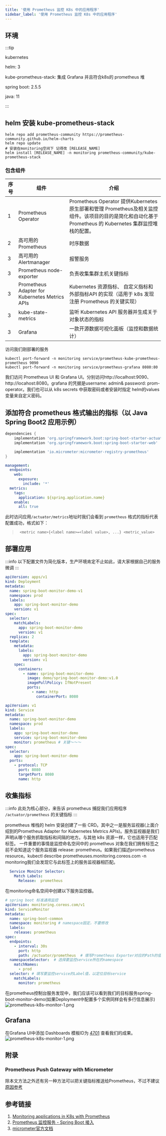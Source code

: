 ```yaml
---
title: '使用 Prometheus 监控 K8s 中的应用程序'
sidebar_label: '使用 Prometheus 监控 K8s 中的应用程序'
---
```

## 环境

:::tip

kubernetes

helm: 3

kube-prometheus-stack: 集成 Grafana 并且符合k8s的 prometheus 堆

spring boot: 2.5.5

java: 11

:::

## helm 安装 kube-prometheus-stack

```shell
helm repo add prometheus-community https://prometheus-community.github.io/helm-charts
helm repo update
# 安装在monitoring空间下 记得改 [RELEASE_NAME]
helm install [RELEASE_NAME] -n monitoring prometheus-community/kube-prometheus-stack
```

### 包含组件
| 序号   | 组件  | 介绍  |
|  ----  | ----  | ----  |
|   1    | Prometheus Operator |    Prometheus Operator 提供Kubernetes原生部署和管理 Prometheus及相关监控组件。该项目的目的是简化和自动化基于 Prometheus 的 Kubernetes 集群监控堆栈的配置。   |
|   2    | 高可用的 Prometheus |    时序数据   |
|   3    | 高可用的 Alertmanager |    报警服务   |
|   3    | Prometheus node-exporter |  负责收集集群主机关键指标     |
|   3    | Prometheus Adapter for Kubernetes Metrics APIs |    Kubernetes 资源指标、 自定义指标和 外部指标API 的实现（适用于 k8s 发现注册 Prometheus 的关键实现）   |
|   3    | kube-state-metrics |    监听 Kubernetes API 服务器并生成关于对象状态的指标   |
|   3    | Grafana |    一款开源数据可视化面板（监控和数据统计）   |

访问我们刚部署的服务

```shell
kubectl port-forward -n monitoring service/prometheus-kube-prometheus-prometheus 9090
kubectl port-forward -n monitoring service/prometheus-grafana 8080:80
```

我们访问 Prometheus UI 和 Grafana UI。分别访问http://localhost:9090、http://locahost:8080。grafana 的凭据是username: admin& password: prom-operator。我们也可以从 k8s secrets 中获取密码或者安装时指定 helm的values变量来自定义密码。

## 添加符合 prometheus 格式输出的指标（以 Java Spring Boot2 应用示例）

```groovy title="build.gradle"
dependencies {
	implementation 'org.springframework.boot:spring-boot-starter-actuator'
	implementation 'org.springframework.boot:spring-boot-starter-web'

	implementation 'io.micrometer:micrometer-registry-prometheus'
}
```

```yaml title="application.yml"
management:
  endpoints:
    web:
      exposure:
        include: '*'
  metrics:
    tags:
      application: ${spring.application.name}
    enable:
      all: true
```

此时访问应用`/actuator/metrics`地址时我们会看到 `prometheus` 格式的指标代表配置成功，格式如下：

>  ` <metric name>{<label name>=<label value>, ...} <metric_value>` 

## 部署应用

:::info
以下配置文件为简化版本，生产环境肯定不止如此，请大家根据自己的服务微调
:::

```yaml title="deployment.yaml"
apiVersion: apps/v1
kind: Deployment
metadata:
  name: spring-boot-monitor-demo-v1
  namespace: prod
  labels:
    app: spring-boot-monitor-demo
    version: v1
spec:
  selector:
    matchLabels:
      app: spring-boot-monitor-demo
      version: v1
  replicas: 2
  template:
    metadata:
      labels:
        app: spring-boot-monitor-demo
        version: v1
    spec:
      containers:
        - name: spring-boot-monitor-demo
          image: demo/spring-boot-monitor-demo:v1.0
          imagePullPolicy: IfNotPresent
          ports:
            - name: http
              containerPort: 8080
```

```yaml title="service.yaml"
apiVersion: v1
kind: Service
metadata:
  name: spring-boot-monitor-demo
  namespace: prod
  labels:
    app: spring-boot-monitor-demo
    service: spring-boot-monitor-demo
    monitor: prometheus # 关键～～～
spec:
  selector:
    app: spring-boot-monitor-demo
  ports:
    - protocol: TCP
      port: 8080
      targetPort: 8080
      name: http 
```

## 收集指标

:::info
此处为核心部分，来告诉 prometheus 捕捉我们应用程序 `/actuator/prometheus` 的关键指标
:::

prometheus 堆栈的 helm 安装创建了一些 CRD。其中之一是服务监视器(上面介绍到的Prometheus Adapter for Kubernetes Metrics APIs)。服务监视器是我们声明从哪个服务抓取指标和间隔的地方。与其他 k8s 资源一样，它也适用于匹配标签。
一件重要的事情是监控命名空间中的 prometheus 对象在我们拥有标签之前不会知道这个服务监视器 release: prometheus。如果我们描述prometheus resource。kubectl describe prometheuses.monitoring.coreos.com -n monitoring我们会发现它与此标签上的服务监视器相匹配。

```yaml
  Service Monitor Selector:
    Match Labels:
      Release:  prometheus
```

在monitoring命名空间中创建以下服务监控器。
```yaml
# spring boot 标准通用监控
apiVersion: monitoring.coreos.com/v1
kind: ServiceMonitor
metadata:
  name: spring-boot-common
  namespace: monitoring # namespace固定，不要修改
  labels:
    release: prometheus
spec:
  endpoints:
    - interval: 30s
      port: http
      path: /actuator/prometheus  # 填写Prometheus Exporter对应的Path的值，不填默认/metrics
  namespaceSelector:  # 选择要监控service所在的namespace
    matchNames:
      - prod
  selector: # 填写要监控service的Label值，以定位目标service
    matchLabels:
      monitor: prometheus
```
在prometheus控制台服务发现中，我们应该可以看到我们的目标服务spring-boot-monitor-demo(如果Deployment中配置多个实例同样会有多行信息展示)
![prometheus-k8s-monitor-1.png](../assets/kubernetes/prometheus-k8s-monitor-1.png)

## Grafana

在Grafana UI中添加 Dashboards 模板ID为 [4701](https://grafana.com/grafana/dashboards/4701) 查看我们的成果。
![prometheus-k8s-monitor-1.png](../assets/kubernetes/prometheus-k8s-monitor-2.png)

## 附录

### Prometheus Push Gateway with Micrometer
除本文方法之外还有另一种方法可以把关键指标推送给Prometheus，不过不建议 [原因参考](https://prometheus.io/docs/practices/pushing/#should-i-be-using-the-pushgateway)

## 参考链接

1. [Monitoring applications in K8s with Prometheus](https://iamonkar.dev/prometheus-k8s/)
2. [Prometheus 监控服务 - Spring Boot 接入](https://cloud.tencent.com/document/product/1416/56031)
3. [micrometer官方文档](https://micrometer.io/docs)